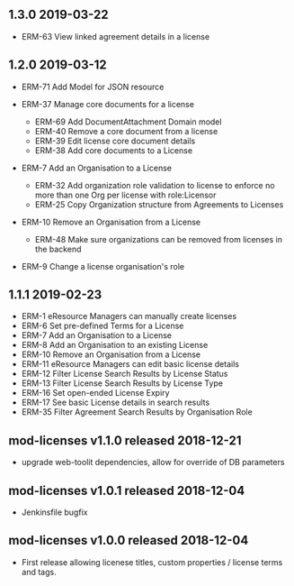 ## 1.3.0 2019-03-22
 * ERM-63 View linked agreement details in a license

## 1.2.0 2019-03-12
 * ERM-71 Add Model for JSON resource
 
 * ERM-37 Manage core documents for a license
   * ERM-69 Add DocumentAttachment Domain model
   * ERM-40 Remove a core document from a license
   * ERM-39 Edit license core document details
   * ERM-38 Add core documents to a License
   
 * ERM-7 Add an Organisation to a License 
   * ERM-32 Add organization role validation to license to enforce no more than one Org per license with role:Licensor
   * ERM-25 Copy Organization structure from Agreements to Licenses
   
 * ERM-10 	Remove an Organisation from a License
   * ERM-48 Make sure organizations can be removed from licenses in the backend
   
 * ERM-9 	Change a license organisation's role

## 1.1.1 2019-02-23

 * ERM-1 eResource Managers can manually create licenses
 * ERM-6 Set pre-defined Terms for a License
 * ERM-7 Add an Organisation to a License
 * ERM-8 Add an Organisation to an existing License
 * ERM-10 Remove an Organisation from a License
 * ERM-11 eResource Managers can edit basic license details
 * ERM-12 Filter License Search Results by License Status
 * ERM-13 Filter License Search Results by License Type
 * ERM-16 Set open-ended License Expiry
 * ERM-17 See basic License details in search results
 * ERM-35 Filter Agreement Search Results by Organisation Role

## mod-licenses v1.1.0 released 2018-12-21

 * upgrade web-toolit dependencies, allow for override of DB parameters

## mod-licenses v1.0.1 released 2018-12-04

 * Jenkinsfile bugfix

## mod-licenses v1.0.0 released 2018-12-04 

 * First release allowing licenese titles, custom properties / license terms and tags.
